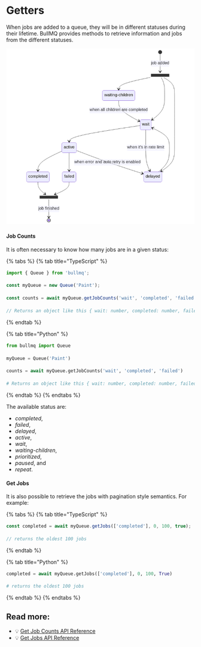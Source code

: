 # Getters

When jobs are added to a queue, they will be in different statuses during their lifetime. BullMQ provides methods to retrieve information and jobs from the different statuses.

![Lifecycle of a job](<../../.gitbook/assets/architecture (1).png>)

#### Job Counts

It is often necessary to know how many jobs are in a given status:

{% tabs %}
{% tab title="TypeScript" %}

```typescript
import { Queue } from 'bullmq';

const myQueue = new Queue('Paint');

const counts = await myQueue.getJobCounts('wait', 'completed', 'failed');

// Returns an object like this { wait: number, completed: number, failed: number }
```

{% endtab %}

{% tab title="Python" %}

```python
from bullmq import Queue

myQueue = Queue('Paint')

counts = await myQueue.getJobCounts('wait', 'completed', 'failed')

# Returns an object like this { wait: number, completed: number, failed: number }
```

{% endtab %}
{% endtabs %}

The available status are:
- _completed_,
- _failed_,
- _delayed_,
- _active_,
- _wait_,
- _waiting-children_,
- _prioritized_,
- _paused_, and
- _repeat_.

#### Get Jobs

It is also possible to retrieve the jobs with pagination style semantics. For example:

{% tabs %}
{% tab title="TypeScript" %}

```typescript
const completed = await myQueue.getJobs(['completed'], 0, 100, true);

// returns the oldest 100 jobs
```

{% endtab %}

{% tab title="Python" %}

```python
completed = await myQueue.getJobs(['completed'], 0, 100, True)

# returns the oldest 100 jobs
```

{% endtab %}
{% endtabs %}

## Read more:

* 💡 [Get Job Counts API Reference](https://api.docs.bullmq.io/classes/v5.Queue.html#getJobCounts)
* 💡 [Get Jobs API Reference](https://api.docs.bullmq.io/classes/v5.Queue.html#getJobs)
